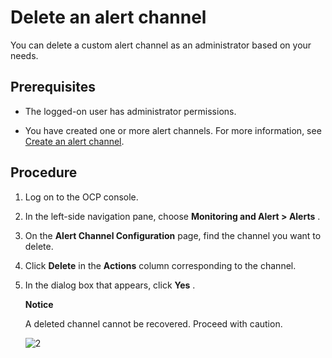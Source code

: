 Delete an alert channel
============================================

You can delete a custom alert channel as an administrator based on your needs.

Prerequisites
----------------------------------

* The logged-on user has administrator permissions.

* You have created one or more alert channels. For more information, see [Create an alert channel](../500.manage-alert-channels/100.create-an-alert-channel.md).

Procedure
------------------------------

1. Log on to the OCP console.

2. In the left-side navigation pane, choose **Monitoring and Alert > Alerts** .

3. On the **Alert Channel Configuration** page, find the channel you want to delete.

4. Click **Delete** in the **Actions** column corresponding to the channel.

5. In the dialog box that appears, click **Yes** .

   **Notice**

   A deleted channel cannot be recovered. Proceed with caution.

   ![2](https://obbusiness-private.oss-cn-shanghai.aliyuncs.com/doc/img/ocp/401/%E5%88%A0%E9%99%A4%E9%80%9A%E9%81%93%E7%A1%AE%E8%AE%A4.png)
